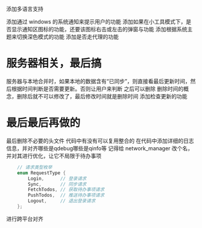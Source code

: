 添加多语言支持

添加通过 windows 的系统通知来提示用户的功能
添加如果在小工具模式下，是否显示通知区图标的功能，还要该图标右击或左击的弹窗与功能
添加根据系统主题来切换深色模式的功能
添加是否走代理的功能

# 服务器相关，最后搞
服务器与本地合并时，如果本地的数据含有“已同步”，则直接看最后更新时间，然后根据时间判断是否需要更新。否则让用户来判断
之后可以删除 删除时间的概念，删除后就不可以修改了，最后修改时间就是删除时间
添加检查更新的功能

# 最后最后再做的
最后删除不必要的头文件
代码中有没有可以复用整合的
在代码中添加详细的日志信息，并对齐哪些是qdebug哪些是qinfo等
记得给 network_manager 改个名，并对其进行优化，让它不局限于待办事项

```cpp
    // 请求类型枚举
    enum RequestType {
        Login,      // 登录请求
        Sync,       // 同步请求
        FetchTodos, // 获取待办事项请求
        PushTodos,  // 推送待办事项请求
        Logout,     // 退出登录请求
    };
```

进行跨平台对齐